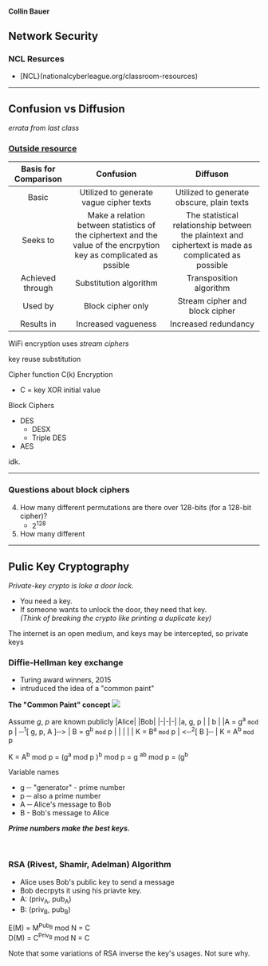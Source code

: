 <style>
table {
    text-align:center;
}
</style>

#### Collin Bauer

## Network Security

### NCL Resurces
- [NCL}(nationalcyberleague.org/classroom-resources)

---

## Confusion vs Diffusion

*errata from last class*

### [Outside resource](https://techdifferences.com/difference-between-confusion-and-diffusion.html)

| Basis for Comparison | Confusion | Diffuson |
|-|-|-|
| Basic | Utilized to generate vague cipher texts | Utilized to generate obscure, plain texts |
| Seeks to | Make a relation between statistics of the ciphertext and the value of the encrpytion key as complicated as pssible | The statistical relationship between the plaintext and ciphertext is made as complicated as possible |
| Achieved through | Substitution algorithm | Transposition algorithm |
| Used by | Block cipher only | Stream cipher and block cipher|
| Results in | Increased vagueness | Increased redundancy |


WiFi encryption uses *stream ciphers*

key reuse
substitution

Cipher function C(k)
Encryption
- C = key XOR initial value

Block Ciphers
- DES
  - DESX
  - Triple DES
- AES

idk.

---

### Questions about block ciphers

4. How many different permutations are there over 128-bits (for a 128-bit cipher)?
   - 2<sup>128</sup>
5. How many different

---

## Pulic Key Cryptography

*Private-key crypto is loke a door lock.*
- You need a key.
- If someone wants to unlock the door, they need that key.  
  *(Think of breaking the crypto like printing a duplicate key)*

The internet is an open medium, and keys may be intercepted, so private keys

### Diffie-Hellman key exchange
- Turing award winners, 2015
- intruduced the idea of a "common paint"

**The "Common Paint" concept**
![](./images/commonpaint.png)

Assume *g*, *p* are known publicly
|Alice| |Bob|
|-|-|-|
|a, g, p | | b |
|A = g<sup>a</sup> `mod` p | ─<sup>1</sup>[ g, p, A ]─> | B = g<sup>b</sup> `mod` p
| | | |
| K = B<sup>a</sup> `mod` p | <─<sup>2</sup>[ B ]─ | K = A<sup>b</sup> `mod` p

K = A<sup>b</sup> mod p = (g<sup>a</sup> mod p )<sup>b</sup> mod p = g <sup>ab</sup> mod p = (g<sup>b</sup>

Variable names
- g ─ "generator" - prime number
- p ─ also a prime number
- A ─ Alice's message to Bob
- B - Bob's message to Alice

***Prime numbers make the best keys.***

<br/>

### RSA (Rivest, Shamir, Adelman) Algorithm
- Alice uses Bob's public key to send a message
- Bob decrpyts it using his priavte key.
- A: (priv<sub>A</sub>, pub<sub>A</sub>)  
- B: (priv<sub>B</sub>, pub<sub>B</sub>)

E(M) = M<sup>Pub<sub>B</sub></sup> mod N = C  
D(M) = C<sup>Priv<sub>B</sub></sup> mod N = C

Note that some variations of RSA inverse the key's usages. Not sure why.